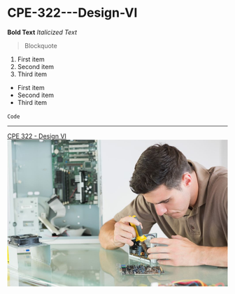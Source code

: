 # CPE-322---Design-VI
**Bold Text**
*Italicized Text*
> Blockquote
1. First item
2. Second item
3. Third item
- First item
- Second item
- Third item

`Code`

---
[CPE 322 - Design VI]([https://www.example.com](https://github.com/ChristopherSpadavecchia/CPE-322---Design-VI)https://github.com/ChristopherSpadavecchia/CPE-322---Design-VI)
![Computer Engineering](githubimage.jpg)
